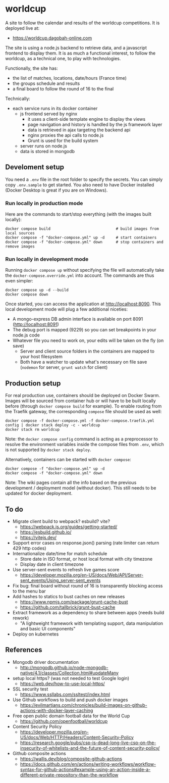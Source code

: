# worldcup

A site to follow the calendar and results of the worldcup competitions. It is deployed live at:

- <https://worldcup.dagobah-online.com>

The site is using a node.js backend to retrieve data, and a javascript frontend to display them. It is as much a functional interest, to follow the worldcup, as a technical one, to play with technologies.

Functionally, the site has:

- the list of matches, locations, date/hours (France time)
- the groups schedule and results
- a final board to follow the round of 16 to the final

Technically:

- each service runs in its docker container
  - js frontend served by nginx
    - it uses a client-side template engine to display the views
    - page navigation and history is handled by the js framework layer
    - data is retrieved in ajax targeting the backend api
    - nginx proxies the api calls to node.js
    - Grunt is used for the build system
  - server runs on node.js
  - data is stored in mongodb

## Develoment setup

You need a `.env` file in the root folder to specify the secrets. You can simply copy `.env.sample` to get started. You also need to have Docker installed (Docker Desktop is great if you are on Windows).

### Run locally in production mode

Here are the commands to start/stop everything (with the images built locally):

    docker compose build                             # build images from local sources
    docker compose -f "docker-compose.yml" up -d     # start containers
    docker compose -f "docker-compose.yml" down      # stop containers and remove images

### Run locally in development mode

Running `docker compose up` without specifying the file will automatically take the `docker-compose.override.yml` into account. The commands are thus even simpler:

    docker compose up -d --build
    docker compose down

Once started, you can access the application at <http://localhost:8090>. This local development mode will plug a few additional niceties:

- A mongo-express DB admin interface is available on port 8091 (<http://localhost:8091>)
- The debug port is mapped (9229) so you can set breakpoints in your node.js code
- Whatever file you need to work on, your edits will be taken on the fly (on save)
  - Server and client source folders in the containers are mapped to your host filesystem
  - Both have a watcher to update what's necessary on file save (`nodemon` for server, `grunt watch` for client)

## Production setup

For real production use, containers should be deployed on Docker Swarm. Images will be sourced from container hub or will have to be built locally before (through `docker compose build` for example). To enable routing from the Traefik gateway, the corresponding `compose` file should be used as well:

    docker compose -f docker-compose.yml -f docker-compose.traefik.yml config | docker stack deploy -c - worldcup
    docker stack rm worldcup

Note: the `docker compose config` command is acting as a preprocessor to resolve the environment variables inside the compose files from `.env`, which is not supported by `docker stack deploy`.

Alternatively, containers can be started with `docker compose`:

    docker compose -f "docker-compose.yml" up -d
    docker compose -f "docker-compose.yml" down

Note: The wiki pages contain all the info based on the previous development / deployment model (without docker). This still needs to be updated for docker deployment.

## To do

- Migrate client build to webpack? esbuild? vite?
  - <https://webpack.js.org/guides/getting-started/>
  - <https://esbuild.github.io/>
  - <https://vitejs.dev/>
- Support error cases on response.json() parsing (rate limiter can return 429 http codes)
- Internationalize date/time for match schedule
  - Store date in ISO format, or host local format with city timezone
  - Display date in client timezone
- Use server-sent events to refresh live games score
  - <https://developer.mozilla.org/en-US/docs/Web/API/Server-sent_events/Using_server-sent_events>
- Fix bug: final board without round of 16 is transparently blocking access to the menu bar
- Add hashes to statics to bust caches on new releases
  - <https://www.npmjs.com/package/grunt-cache-bust>
  - <https://github.com/tallbrick/grunt-bust-cache>
- Extract framework as a dependency to share between apps (needs build rework)
  - "A lightweight framework with templating support, data manipulation and basic UI components"
- Deploy on kubernetes

## References

- Mongodb driver documentation
  - <http://mongodb.github.io/node-mongodb-native/4.1/classes/Collection.html#updateMany>
- setup local https? (was not needed to test Google login)
  - <https://web.dev/how-to-use-local-https/>
- SSL security test
  - <https://www.ssllabs.com/ssltest/index.html>
- Use Github workflows to build and push docker images
  - <https://evilmartians.com/chronicles/build-images-on-github-actions-with-docker-layer-caching>
- Free open public domain football data for the World Cup
  - <https://github.com/openfootball/worldcup>
- Content Security Policy
  - <https://developer.mozilla.org/en-US/docs/Web/HTTP/Headers/Content-Security-Policy>
  - <https://research.google/pubs/csp-is-dead-long-live-csp-on-the-insecurity-of-whitelists-and-the-future-of-content-security-policy/>
- Github composite actions
  - <https://wallis.dev/blog/composite-github-actions>
  - <https://docs.github.com/en/actions/writing-workflows/workflow-syntax-for-github-actions#example-using-an-action-inside-a-different-private-repository-than-the-workflow>
